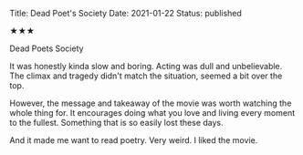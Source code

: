 Title: Dead Poet's Society
Date: 2021-01-22
Status: published

★★★

Dead Poets Society

It was honestly kinda slow and boring. Acting was dull and unbelievable. The climax and tragedy didn't match the situation, seemed a bit over the top.

However, the message and takeaway of the movie was worth watching the whole thing for. It encourages doing what you love and living every moment to the fullest. Something that is so easily lost these days.

And it made me want to read poetry. Very weird. I liked the movie.
